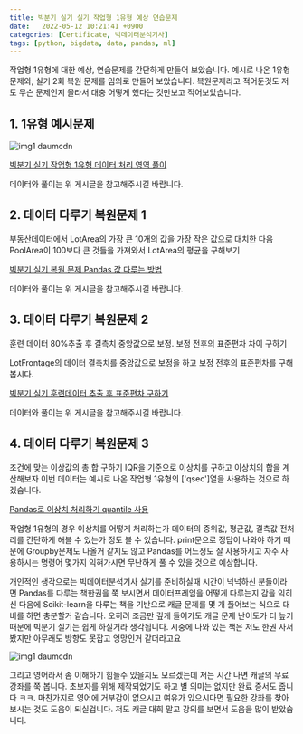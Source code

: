 ```yaml
---
title: 빅분기 실기 실기 작업형 1유형 예상 연습문제
date:   2022-05-12 10:21:41 +0900
categories: [Certificate, 빅데이터분석기사]
tags: [python, bigdata, data, pandas, ml]
---
```


작업형 1유형에 대한 예상, 연습문제를 간단하게 만들어 보았습니다. 예시로 나온 1유형문제와, 실기 2회 복원 문제를 임의로 만들어 보았습니다. 복원문제라고 적어둔것도 저도 무슨 문제인지 몰라서 대충 어떻게 했다는 것만보고 적어보았습니다.


## 1. 1유형 예시문제
![img1 daumcdn](https://user-images.githubusercontent.com/85277660/210242511-f39476f9-a4b7-4b7f-b61e-e03ec227fd13.png)

[빅분기 실기 작업형 1유형 데이터 처리 영역 풀이](https://jeong-daniel.github.io/posts/%EB%B9%85%EB%B6%84%EA%B8%B0-%EC%8B%A4%EA%B8%B0-%EC%9E%91%EC%97%85%ED%98%95-1%EC%9C%A0%ED%98%95-%EB%8D%B0%EC%9D%B4%ED%84%B0-%EC%B2%98%EB%A6%AC-%EC%98%81%EC%97%AD-%ED%92%80%EC%9D%B4/)

데이터와 풀이는 위 게시글을 참고해주시길 바랍니다.

## 2. 데이터 다루기 복원문제 1
부동산데이터에서 LotArea의 가장 큰 10개의 값을 가장 작은 값으로 대치한 다음 PoolArea이 100보다 큰 것들을 가져와서 LotArea의 평균을 구해보기

[빅분기 실기 복원 문제 Pandas 값 다루는 방법](https://jeong-daniel.github.io/posts/%EB%B9%85%EB%B6%84%EA%B8%B0-%EC%8B%A4%EA%B8%B0-%EB%B3%B5%EC%9B%90-%EB%AC%B8%EC%A0%9C-Pandas-%EA%B0%92-%EB%8B%A4%EB%A3%A8%EB%8A%94-%EB%B0%A9%EB%B2%95/)


데이터와 풀이는 위 게시글을 참고해주시길 바랍니다.


## 3. 데이터 다루기 복원문제 2

훈련 데이터 80%추출 후 결측치 중앙값으로 보정. 보정 전후의 표준편차 차이 구하기

LotFrontage의 데이터 결측치를 중앙값으로 보정을 하고 보정 전후의 표준편차를 구해봅시다.

[빅분기 실기 훈련데이터 추출 후 표준편차 구하기](https://jeong-daniel.github.io/posts/%EB%B9%85%EB%B6%84%EA%B8%B0-%EC%8B%A4%EA%B8%B0-%ED%9B%88%EB%A0%A8%EB%8D%B0%EC%9D%B4%ED%84%B0-%EC%B6%94%EC%B6%9C-%ED%9B%84-%ED%91%9C%EC%A4%80%ED%8E%B8%EC%B0%A8-%EA%B5%AC%ED%95%98%EA%B8%B0/)

데이터와 풀이는 위 게시글을 참고해주시길 바랍니다.

## 4. 데이터 다루기 복원문제 3

조건에 맞는 이상값의 총 합 구하기 IQR을 기준으로 이상치를 구하고 이상치의 합을 계산해보자 이번 데이터는 예시로 나온 작업형 1유형의 ['qsec']열을 사용하는 것으로 하겠습니다.

[Pandas로 이상치 처리하기 quantile 사용](https://jeong-daniel.github.io/posts/Pandas%EB%A1%9C-%EC%9D%B4%EC%83%81%EC%B9%98-%EC%B2%98%EB%A6%AC%ED%95%98%EA%B8%B0-quantile-%EC%82%AC%EC%9A%A9/)

작업형 1유형의 경우 이상치를 어떻게 처리하는가 데이터의 중위값, 평균값, 결측값 전처리를 간단하게 해볼 수 있는가 정도 볼 수 있습니다. print문으로 정답이 나와야 하기 때문에 Groupby문제도 나올거 같지도 않고 Pandas를 어느정도 잘 사용하시고 자주 사용하시는 명령어 몇가지 익혀가시면 무난하게 풀 수 있을 것으로 예상합니다.

개인적인 생각으로는 빅데이터분석기사 실기를 준비하실때 시간이 넉넉하신 분들이라면 Pandas를 다루는 책한권을 쭉 보시면서 데이터프레임을 어떻게 다루는지 감을 익히신 다음에 Scikit-learn을 다루는 책을 기반으로 캐글 문제를 몇 개 풀어보는 식으로 대비를 하면 충분할거 같습니다. 오히려 조금만 깊게 들어가도 캐글 문제 난이도가 더 높기 때문에 빅분기 실기는 쉽게 하실거라 생각됩니다. 시중에 나와 있는 책은 저도 한권 사서 봤지만 아무래도 방향도 못잡고 엉망인거 같더라고요

![img1 daumcdn](https://user-images.githubusercontent.com/85277660/210242772-c7a2cd17-f06e-4ce9-b80f-b6257f39ca14.png)

그리고 영어라서 좀 이해하기 힘들수 있을지도 모르겠는데 저는 시간 나면 캐글의 무료강좌를 쭉 봅니다. 초보자를 위해 제작되었기도 하고 별 의미는 없지만 완료 증서도 줍니다 ㅋㅋ. 마찬가지로 영어에 거부감이 없으시고 여유가 있으시다면 필요한 강좌를 찾아보시는 것도 도움이 되실겁니다. 저도 캐글 대회 말고 강의를 보면서 도움을 많이 받았습니다.